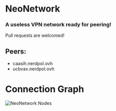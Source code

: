 # NeoNetwork
### A useless VPN network ready for peering!

Pull requests are welcomed!

## Peers:
* caasih.nerdpol.ovh
* ucbvax.nerdpol.ovh

# Connection Graph
![NeoNetwork Nodes](https://gitlab.com/Neo_Chen/NeoNetwork/raw/master/nodes.png)
